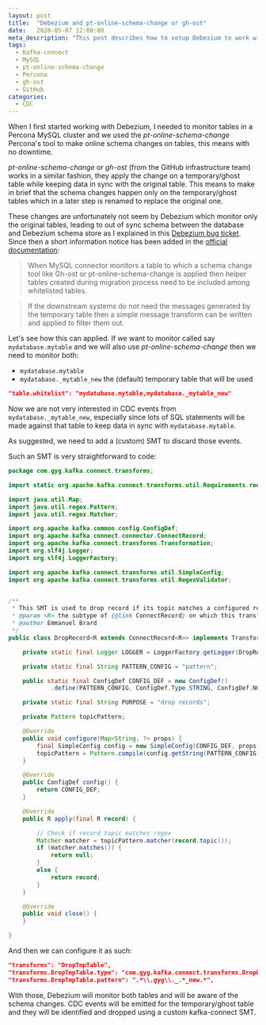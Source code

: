 ```yaml
---
layout: post
title:  "Debezium and pt-online-schema-change or gh-ost"
date:   2020-05-07 12:00:00
meta_description: "This post describes how to setup Debezium to work with properly with pt-online-schema-change or gh-ost"
tags:
  - Kafka-connect
  - MySQL
  - pt-online-schema-change
  - Percona
  - gh-ost
  - GitHub
categories: 
  - CDC
---
```


When I first started working with Debezium, I needed to monitor tables in a Percona MySQL cluster and we used the _pt-online-schema-change_ Percona's tool to make online schema changes on tables, this means with no downtime.

_pt-online-schema-change_ or _gh-ost_ (from the GitHub infrastructure team) works in a similar fashion, they apply the change on a temporary/ghost table while keeping data in sync with the original table. This means to make in brief that the schema changes happen only on the temporary/ghost tables which in a later step is renamed to replace the original one.

These changes are unfortunately not seem by Debezium which monitor only the original tables, leading to out of sync schema between the database and Debezium schema store as I explained in this [Debezium bug ticket](https://issues.redhat.com/browse/DBZ-1278). Since then a short information notice has been added in the [official documentation](https://debezium.io/documentation/reference/0.10/connectors/mysql.html):

> When MySQL connector monitors a table to which a schema change tool like Gh-ost or pt-online-schema-change is applied then helper tables created during migration process need to be included among whitelisted tables.

> If the downstream systems do not need the messages generated by the temporary table then a simple message transform can be written and applied to filter them out.

Let's see how this can applied. If we want to monitor called say `mydatabase.mytable` and we will also use _pt-online-schema-change_ then we need to monitor both:

- `mydatabase.mytable`
- `mydatabase._mytable_new` the (default) temporary table that will be used

```json
"table.whitelist": "mydatabase.mytable,mydatabase._mytable_new"
```

Now we are not very interested in CDC events from `mydatabase._mytable_new`, especially since lots of SQL statements will be made against that table to keep data in sync with `mydatabase.mytable`.

As suggested, we need to add a (custom) SMT to discard those events.

Such an SMT is very straightforward to code:

```java
package com.gyg.kafka.connect.transforms;

import static org.apache.kafka.connect.transforms.util.Requirements.requireStruct;

import java.util.Map;
import java.util.regex.Pattern;
import java.util.regex.Matcher;

import org.apache.kafka.common.config.ConfigDef;
import org.apache.kafka.connect.connector.ConnectRecord;
import org.apache.kafka.connect.transforms.Transformation;
import org.slf4j.Logger;
import org.slf4j.LoggerFactory;

import org.apache.kafka.connect.transforms.util.SimpleConfig;
import org.apache.kafka.connect.transforms.util.RegexValidator;


/**
 * This SMT is used to drop record if its topic matches a configured regular expression
 * @param <R> the subtype of {@link ConnectRecord} on which this transformation will operate
 * @author Emmanuel Brard
 */
public class DropRecord<R extends ConnectRecord<R>> implements Transformation<R> {

    private static final Logger LOGGER = LoggerFactory.getLogger(DropRecord.class);

    private static final String PATTERN_CONFIG = "pattern";

    public static final ConfigDef CONFIG_DEF = new ConfigDef()
            .define(PATTERN_CONFIG, ConfigDef.Type.STRING, ConfigDef.NO_DEFAULT_VALUE, new RegexValidator(), ConfigDef.Importance.HIGH, "Pattern of the topic to drop records from");

    private static final String PURPOSE = "drop records";

    private Pattern topicPattern;

    @Override
    public void configure(Map<String, ?> props) {
        final SimpleConfig config = new SimpleConfig(CONFIG_DEF, props);
        topicPattern = Pattern.compile(config.getString(PATTERN_CONFIG));
    }

    @Override
    public ConfigDef config() {
        return CONFIG_DEF;
    }

    @Override
    public R apply(final R record) {

        // Check if record topic matches regex
        Matcher matcher = topicPattern.matcher(record.topic());
        if (matcher.matches()) {
            return null;
        }
        else {
            return record;
        }
    }

    @Override
    public void close() {
    }

}
```

And then we can configure it as such:

```json
"transforms": "DropTmpTable",
"transforms.DropTmpTable.type": "com.gyg.kafka.connect.transforms.DropRecord",
"transforms.DropTmpTable.pattern": ".*\\.gyg\\._.*_new.*",
```

With those, Debezium will monitor both tables and will be aware of the schema changes. CDC events will be emitted for the temporary/ghost table and they will be identified and dropped using a custom kafka-connect SMT.
